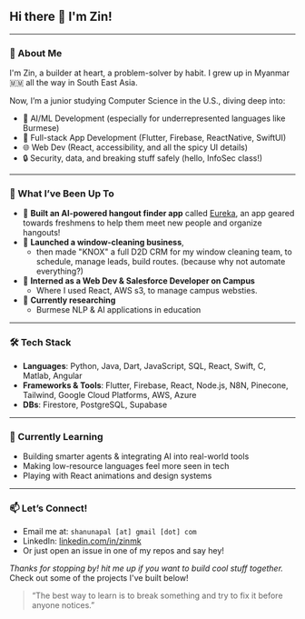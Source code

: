 ## Hi there 👋 I'm Zin!


---

### 🚀 About Me

I'm Zin, a builder at heart, a problem-solver by habit. I grew up in Myanmar 🇲🇲 all the way in South East Asia. 

Now, I’m a junior studying Computer Science in the U.S., diving deep into:

- 🤖 AI/ML Development (especially for underrepresented languages like Burmese)
- 📱 Full-stack App Development (Flutter, Firebase, ReactNative, SwiftUI)
- 🌐 Web Dev (React, accessibility, and all the spicy UI details)
- 🔒 Security, data, and breaking stuff safely (hello, InfoSec class!)

---

### 💼 What I’ve Been Up To

- 🧠 **Built an AI-powered hangout finder app** called [Eureka](https://eurekastudy.app), an app geared towards freshmens to help them meet new people and organize hangouts! 
- 🧽 **Launched a window-cleaning business**,
    - then made "KNOX" a full D2D CRM for my window cleaning team, to schedule, manage leads, build routes. (because why not automate everything?)
- 🔧 **Interned as a Web Dev & Salesforce Developer on Campus**
    - Where I used React, AWS s3, to manage campus websties.
- 🧪 **Currently researching**
    - Burmese NLP & AI applications in education

---

### 🛠️ Tech Stack

- **Languages**: Python, Java, Dart, JavaScript, SQL, React, Swift, C, Matlab, Angular
- **Frameworks & Tools**: Flutter, Firebase, React, Node.js, N8N, Pinecone, Tailwind, Google Cloud Platforms, AWS, Azure
- **DBs**: Firestore, PostgreSQL, Supabase
---

### 🌱 Currently Learning

- Building smarter agents & integrating AI into real-world tools
- Making low-resource languages feel more seen in tech
- Playing with React animations and design systems

---

### 📫 Let’s Connect!

- Email me at: `shanunapal [at] gmail [dot] com`
- LinkedIn: [linkedin.com/in/zinmk](https://linkedin.com/in/zinmk)
- Or just open an issue in one of my repos and say hey!


_Thanks for stopping by! hit me up if you want to build cool stuff together._ Check out some of the projects I've built below!

> “The best way to learn is to break something and try to fix it before anyone notices.”
